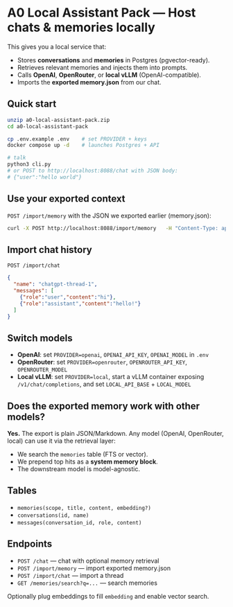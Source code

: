 # A0 Local Assistant Pack — Host chats & memories locally

This gives you a local service that:
- Stores **conversations** and **memories** in Postgres (pgvector-ready).
- Retrieves relevant memories and injects them into prompts.
- Calls **OpenAI**, **OpenRouter**, or **local vLLM** (OpenAI-compatible).
- Imports the **exported memory.json** from our chat.

## Quick start
```bash
unzip a0-local-assistant-pack.zip
cd a0-local-assistant-pack

cp .env.example .env    # set PROVIDER + keys
docker compose up -d    # launches Postgres + API

# talk
python3 cli.py
# or POST to http://localhost:8088/chat with JSON body:
# {"user":"hello world"}
```

## Use your exported context
`POST /import/memory` with the JSON we exported earlier (memory.json):
```bash
curl -X POST http://localhost:8088/import/memory   -H "Content-Type: application/json"   --data-binary @../a0-memory-export/memory.json
```

## Import chat history
`POST /import/chat`
```json
{
  "name": "chatgpt-thread-1",
  "messages": [
    {"role":"user","content":"hi"},
    {"role":"assistant","content":"hello!"}
  ]
}
```

## Switch models
- **OpenAI**: set `PROVIDER=openai`, `OPENAI_API_KEY`, `OPENAI_MODEL` in `.env`
- **OpenRouter**: set `PROVIDER=openrouter`, `OPENROUTER_API_KEY`, `OPENROUTER_MODEL`
- **Local vLLM**: set `PROVIDER=local`, start a vLLM container exposing `/v1/chat/completions`, and set `LOCAL_API_BASE` + `LOCAL_MODEL`

## Does the exported memory work with other models?
**Yes.** The export is plain JSON/Markdown. Any model (OpenAI, OpenRouter, local) can use it via the retrieval layer:
- We search the `memories` table (FTS or vector).
- We prepend top hits as a **system memory block**.
- The downstream model is model-agnostic.

## Tables
- `memories(scope, title, content, embedding?)`
- `conversations(id, name)`
- `messages(conversation_id, role, content)`

## Endpoints
- `POST /chat` — chat with optional memory retrieval
- `POST /import/memory` — import exported memory.json
- `POST /import/chat` — import a thread
- `GET /memories/search?q=...` — search memories

Optionally plug embeddings to fill `embedding` and enable vector search.
